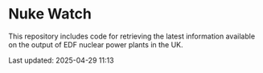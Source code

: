 # Nuke Watch

This repository includes code for retrieving the latest information available on the output of EDF nuclear power plants in the UK.

Last updated: 2025-04-29 11:13